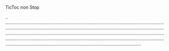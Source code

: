 TicToc non Stop

..
..........................................................................................................................................................................................................................................................................................................................................................................................................................................................................................................................................................................................................................